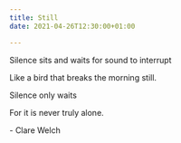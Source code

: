 ```yaml
---
title: Still
date: 2021-04-26T12:30:00+01:00

---
```

Silence sits and waits for sound to interrupt

Like a bird that breaks the morning still.

Silence only waits

For it is never truly alone.

\- Clare Welch